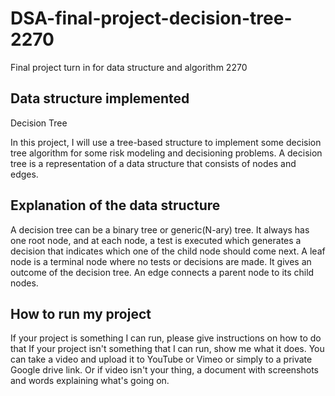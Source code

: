 # DSA-final-project-decision-tree-2270
Final project turn in for data structure and algorithm 2270

## Data structure implemented
Decision Tree

In this project, I will use a tree-based structure to implement some decision tree algorithm for some risk modeling and decisioning problems. A decision tree is a representation of a data structure that consists of nodes and edges. 

## Explanation of the data structure
A decision tree can be a binary tree or generic(N-ary) tree. It always has one root node, and at each node, a test is executed which generates a decision that indicates which one of the child node should come next. A leaf node is a terminal node where no tests or decisions are made. It gives an outcome of the decision tree. An edge connects a parent node to its child nodes.

## How to run my project
If your project is something I can run, please give instructions on how to do that
If your project isn't something that I can run, show me what it does. You can take a video and upload it to YouTube or Vimeo or simply to a private Google drive link. Or if video isn't your thing, a document with screenshots and words explaining what's going on.
